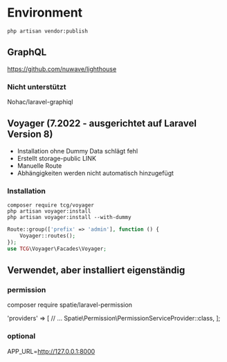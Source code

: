 # Environment

```terminal
php artisan vendor:publish
```

## GraphQL

<https://github.com/nuwave/lighthouse>

### Nicht unterstützt

Nohac/laravel-graphiql

## Voyager (7.2022 - ausgerichtet auf Laravel Version 8)

- Installation ohne Dummy Data schlägt fehl
- Erstellt storage-public LINK
- Manuelle Route
- Abhängigkeiten werden nicht automatisch hinzugefügt

### Installation

``` terminal
composer require tcg/voyager
php artisan voyager:install
php artisan voyager:install --with-dummy
```

``` php
Route::group(['prefix' => 'admin'], function () {
    Voyager::routes();
});
use TCG\Voyager\Facades\Voyager;
```

## Verwendet, aber installiert eigenständig

### permission

composer require spatie/laravel-permission

'providers' => [
    // ...
    Spatie\Permission\PermissionServiceProvider::class,
];

### optional

APP_URL=<http://127.0.0.1:8000>
